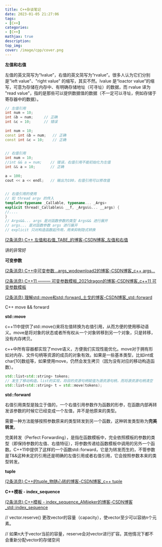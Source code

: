 ```yaml
---
title: C++杂谈笔记
date: 2023-01-05 21:27:06
tags:
- [C++]
categories: 
- [C++]
mathjax: true
description: 
top_img: 
cover: /image/cpp/cover.png
---
```


**左值和右值**

左值的英文简写为“lvalue”，右值的英文简写为“rvalue”。很多人认为它们分别是"left value"、"right value" 的缩写，其实不然。lvalue 是“loactor value”的缩写，可意为存储在内存中、有明确存储地址（可寻址）的数据，而 rvalue 译为 "read value"，指的是那些可以提供数据值的数据（不一定可以寻址，例如存储于寄存器中的数据）。

```c++
// 左值引用
int num = 10;
int &b = num;     // 正确
int &c = 10;      // 错误
 
int num = 10;
const int &b = num;   // 正确
const int &c = 10;    // 正确
 
 
// 右值引用
int num = 10;
//int && a = num;    // 错误，右值引用不能初始化为左值
int && a = 10;       // 正确
 
a = 100;
cout << a << endl;   // 输出为100，右值引用可以修改值
 
 
// 右值引用的使用
// 如 thread argv 的传入
template<typename _Callable, typename... _Args>
explicit thread(_Callable&& __f, _Args&&... __args) { 
//.... 
}
// Args&&... args 是对函数参数的类型 Args&& 进行展开
// args... 是对函数参数 args 进行展开
// explicit 只对构造函数起作用，用来抑制隐式转换
```

[(2条消息) C++ 左值和右值_TABE_的博客-CSDN博客_左值和右值](https://blog.csdn.net/TABE_/article/details/122609775)

讲的非常好



**可变参数**

[(2条消息) C++中可变参数...args_wodownload2的博客-CSDN博客_c++ args...](https://blog.csdn.net/wodownload2/article/details/117512062)

[(2条消息) C++11 ——— 可变参数模板_2021dragon的博客-CSDN博客_c++11 可变参数模板](https://blog.csdn.net/chenlong_cxy/article/details/126807356)





[(2条消息) 理解std::move和std::forward_土戈的博客-CSDN博客_std::forward](https://blog.csdn.net/f110300641/article/details/83477160)

C++ move && forward

**std::move**

  c++11中提供了std::move()来将左值转换为右值引用，从而方便的使用移动语义。move是将对象的状态或者所有权从一个对象转移到另一个对象，只是转移，没有内存拷贝。 

c++中所有容器都实现了move语义，方便我们实现性能优化。move对于拥有形如对内存、文件句柄等资源的成员的对象有效。如果是一些基本类型，比如int或char[10]数组等，如果使用move，仍然会发生拷贝（因为没有对应的移动构造函数）。

```C++
std::list<std::string> tokens;
// 发生了移动构造。list的实现，将目的资源句柄赋值为源资源句柄，而将源资源句柄清空
std::list<std::string> t = std::move(tokens);
```

**std::forward**

右值引用类型是独立于值的，一个右值引用参数作为函数的形参，在函数内部再转发该参数的时候它已经变成一个左值，并不是他原来的类型。

需要一种方法能够按照参数原来的类型转发到另一个函数，这种转发类型称为**完美转发**。

完美转发（Perfect Forwarding），是指在函数模板中，完全依照模板的参数的类型（即保持参数的左值、右值特征），将参数传递给函数模板中调用的另外一个函数。C++11中提供了这样的一个函数std::forward，它是为转发而生的，不管参数是T&&这种未定的引用还是明确的左值引用或者右值引用，它会按照参数本来的类型转发。



**tuple** 

[(2条消息) C++的tuple_物随心转的博客-CSDN博客_c++ tuple](https://blog.csdn.net/sinat_31608641/article/details/123315773)

**C++模板 - index_sequence**

[(2条消息) C++模板 - index_sequence_AMjieker的博客-CSDN博客_std::index_sequence](https://blog.csdn.net/qq_51986723/article/details/127602490)



  // vector.reserve() 更改vector的容量（capacity），使vector至少可以容纳n个元素。

  // 如果n大于vector当前的容量，reserve会对vector进行扩容。其他情况下都不会重新分配vector的存储空间



